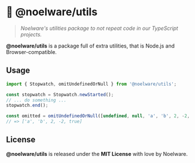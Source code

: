 # 🌸 @noelware/utils

> _Noelware's utilities package to not repeat code in our TypeScript projects._

**@noelware/utils** is a package full of extra utilities, that is Node.js and Browser-compatible.

## Usage

```typescript
import { Stopwatch, omitUndefinedOrNull } from '@noelware/utils';

const stopwatch = Stopwatch.newStarted();
// ... do something ...
stopwatch.end();

const omitted = omitUndefinedOrNull([undefined, null, 'a', 'b', 2, -2, true]);
// => ['a', 'b', 2, -2, true]
```

## License

**@noelware/utils** is released under the **MIT License** with love by Noelware.
